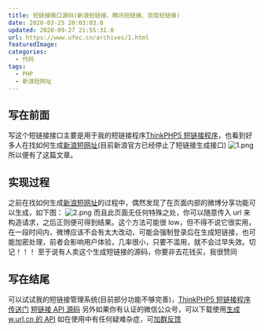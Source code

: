 ```yaml
---
title: 短链接接口源码(新浪短链接、腾讯短链接、百度短链接)
date: 2020-03-25 20:03:03.0
updated: 2020-09-27 21:55:31.0
url: https://www.ufec.cn/archives/1.html
featuredImage:
categories:
  - 代码
tags:
  - PHP
  - 新浪短网址
---
```


## 写在前面

写这个短链接接口主要是用于我的短链接程序[ThinkPHP5 短链接程序](https://github.com/Chirmis/shortUrl)，也看到好多人在找如何生成[新浪短网址](https://www.ufec.cn/tags/tcn)(目前新浪官方已经停止了短链接生成接口)
![1.png](https://www.ufec.cn/upload/2020/3/1-0c3249234bd349d681b1cfbd74a9a3aa.png)
所以便有了这篇文章。

## 实现过程

之前在找如何生成[新浪短网址](https://www.ufec.cn/tags/tcn)的过程中，偶然发现了在页面内部的微博分享功能可以生成，如下图：
![2.png](https://www.ufec.cn/upload/2020/3/2-d3f8c87991354ff99d08592fe0b55110.png)
而且此页面无任何特殊之处，你可以随意传入 url 来构造请求，之后正则便可得到结果。这个方法可能很 low，但不得不说它很实用，在一段时间内，微博应该不会有太大改动，可能会强制登录后在生成短链接，也可能加密处理，前者会影响用户体验，几率很小，只要不滥用，就不会过早失效。切记！！！
至于说有人卖这个生成短链接的源码，你要非去花钱买，我很赞同

## 写在结尾

可以试试我的短链接管理系统(目前部分功能不够完善)，[ThinkPHP5 短链接程序传送门](https://github.com/Chirmis/shortUrl)
[短链接 API 源码](https://github.com/Chirmis/shortUrlApi)
另外如果你有认证的微信公众号，可以下载使用[生成 w.url.cn 的 API](https://www.lanzous.com/iapanad)
如在使用中有任何疑难杂症，可[加群反馈](https://jq.qq.com/?_wv=1027&k=5ynWofJ)
